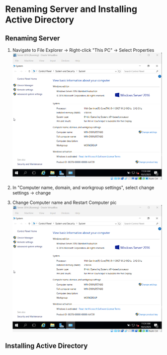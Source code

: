 # Renaming Server and Installing Active Directory

## Renaming Server

1. Navigate to File Explorer -> Right-click "This PC" -> Select Properties
![Rename Server](./screenshots/rename-server.png)

2. In "Computer name, domain, and workgroup settings", select change settings -> change

3. Change Computer name and Restart Computer
pic![Rename Server](./screenshots/rename-server.png)

## Installing Active Directory
